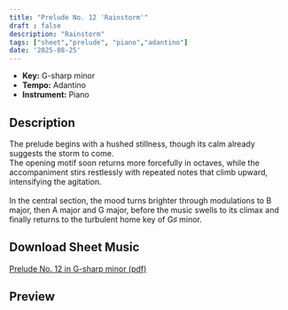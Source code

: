 ```yaml
---
title: "Prelude No. 12 'Rainstorm'"
draft : false
description: "Rainstorm"
tags: ["sheet","prelude", "piano","adantino"]
date: '2025-08-25'
---
```


- **Key:** G-sharp minor
- **Tempo:** Adantino 
- **Instrument:** Piano

<!--more-->
## Description

The prelude begins with a hushed stillness, though its calm already suggests the storm to come. <br>
The opening motif soon returns more forcefully in octaves, while the accompaniment stirs restlessly with repeated notes that climb upward, intensifying the agitation. 
<br>
<br>
In the central section, the mood turns brighter through modulations to B major, then A major and G major, before the music swells to its climax and finally returns to the turbulent home key of G♯ minor.

 ## Download Sheet Music

[Prelude No. 12 in G-sharp minor (pdf)](/pdf/Prelude%20No.12%20in%20Gsharp%20minor.pdf)

 ## Preview 
 
